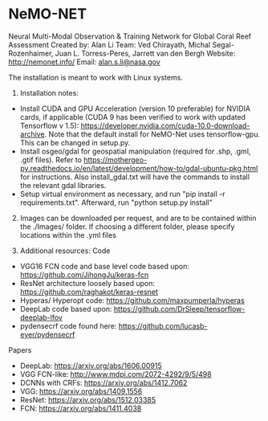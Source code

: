 # NeMO-NET
Neural Multi-Modal Observation & Training Network for Global Coral Reef Assessment
Created by: Alan Li
Team: Ved Chirayath, Michal Segal-Rozenhaimer, Juan L. Torress-Peres, Jarrett van den Bergh
Website: http://nemonet.info/
Email: alan.s.li@nasa.gov

The installation is meant to work with Linux systems. 
1) Installation notes:
  - Install CUDA and GPU Acceleration (version 10 preferable) for NVIDIA cards, if applicable (CUDA 9 has been verified to work with updated Tensorflow v 1.5): https://developer.nvidia.com/cuda-10.0-download-archive. Note that the default install for NeMO-Net uses tensorflow-gpu. This can be changed in setup.py.
  - Install osgeo/gdal for geospatial manipulation (required for .shp, .gml, .gtif files). Refer to https://mothergeo-py.readthedocs.io/en/latest/development/how-to/gdal-ubuntu-pkg.html for instructions. Also install_gdal.txt will have the commands to install the relevant gdal libraries.
  - Setup virtual environment as necessary, and run "pip install -r requirements.txt". Afterward, run "python setup.py install"

2) Images can be downloaded per request, and are to be contained within the ./Images/ folder. If choosing a different folder, please specify locations within the .yml files

3) Additional resources:
Code
  - VGG16 FCN code and base level code based upon: https://github.com/JihongJu/keras-fcn
  - ResNet architecture loosely based upon: https://github.com/raghakot/keras-resnet
  - Hyperas/ Hyperopt code: https://github.com/maxpumperla/hyperas
  - DeepLab code based upon: https://github.com/DrSleep/tensorflow-deeplab-lfov
  - pydensecrf code found here: https://github.com/lucasb-eyer/pydensecrf

 Papers
  - DeepLab: https://arxiv.org/abs/1606.00915
  - VGG FCN-like: http://www.mdpi.com/2072-4292/9/5/498
  - DCNNs with CRFs: https://arxiv.org/abs/1412.7062
  - VGG: https://arxiv.org/abs/1409.1556
  - ResNet: https://arxiv.org/abs/1512.03385
  - FCN: https://arxiv.org/abs/1411.4038
